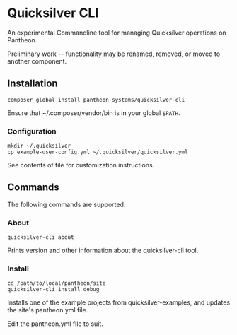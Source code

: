# Quicksilver CLI

An experimental Commandline tool for managing Quicksilver operations on
Pantheon.

Preliminary work -- functionality may be renamed, removed, or moved to another
component.

## Installation

```
composer global install pantheon-systems/quicksilver-cli
```

Ensure that ~/.composer/vendor/bin is in your global `$PATH`.

### Configuration
```
mkdir ~/.quicksilver
cp example-user-config.yml ~/.quicksilver/quicksilver.yml
```
See contents of file for customization instructions.

## Commands

The following commands are supported:

### About
```
quicksilver-cli about
```
Prints version and other information about the quicksilver-cli tool.

### Install
```
cd /path/to/local/pantheon/site
quicksilver-cli install debug
```
Installs one of the example projects from quicksilver-examples, and updates
the site's pantheon.yml file.

Edit the pantheon.yml file to suit.

